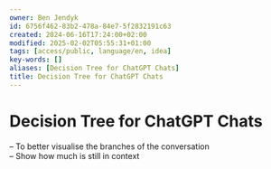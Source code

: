 ```yaml
---
owner: Ben Jendyk
id: 6756f462-83b2-478a-84e7-5f2832191c63
created: 2024-06-16T17:24:00+02:00
modified: 2025-02-02T05:55:31+01:00
tags: [access/public, language/en, idea]
key-words: []
aliases: [Decision Tree for ChatGPT Chats]
title: Decision Tree for ChatGPT Chats
---
```


# Decision Tree for ChatGPT Chats

– To better visualise the branches of the conversation  
– Show how much is still in context
